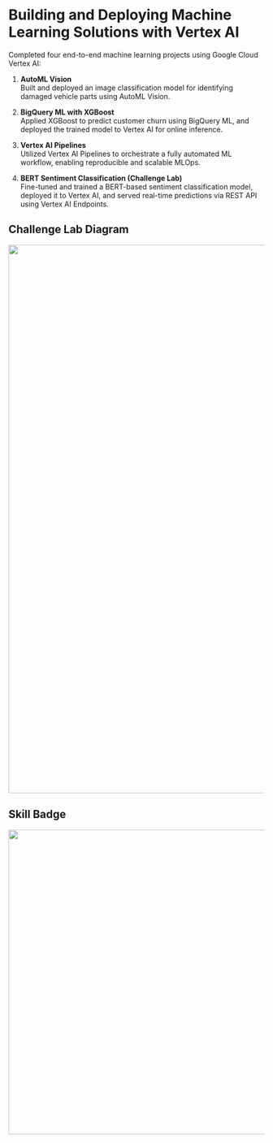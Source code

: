 # Building and Deploying Machine Learning Solutions with Vertex AI
Completed four end-to-end machine learning projects using Google Cloud Vertex AI:

1. **AutoML Vision**  
   Built and deployed an image classification model for identifying damaged vehicle parts using AutoML Vision.

2. **BigQuery ML with XGBoost**  
   Applied XGBoost to predict customer churn using BigQuery ML, and deployed the trained model to Vertex AI for online inference.

3. **Vertex AI Pipelines**  
   Utilized Vertex AI Pipelines to orchestrate a fully automated ML workflow, enabling reproducible and scalable MLOps.

4. **BERT Sentiment Classification (Challenge Lab)**  
   Fine-tuned and trained a BERT-based sentiment classification model, deployed it to Vertex AI, and served real-time predictions via REST API using Vertex AI Endpoints.



## Challenge Lab Diagram
<img src="https://github.com/user-attachments/assets/20962aa0-0775-4e1d-9efa-19fe6c10614b" width="1080"/>


## Skill Badge  
[<img src="https://github.com/user-attachments/assets/dea6064b-ec27-46a6-826f-302dc846df04" width="600"/>](https://www.credly.com/badges/75698fe3-1e82-488f-9cc0-b232c0cde5e9)
